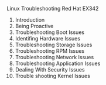 Linux Troubleshooting Red Hat EX342

1. Introduction
2. Being Proactive
3. Troubleshooting Boot Issues
4. Identifing Hardware Issues
5. Troubleshooting Storage Issues
6. Troubleshooting RPM Issues
7. Troubleshooting Network Issues
8. Troubleshooting Application Issues
9. Dealing With Security Issues
10. Trouble shooting Kernel Issues



